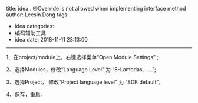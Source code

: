 title: idea . @Override is not allowed when implementing interface method
author: Leesin.Dong
tags:
  - idea
categories:
  - 编码辅助工具
  - idea
date: 2018-11-11 23:13:00
---
1、在project/module上，右键选择菜单“Open Module Settings” ;

2、选择Modules，修改“Language Level” 为 “8-Lambdas,......”;

3、选择Project， 修改“Project language level” 为 “SDK default”。

4、保存，重启。

